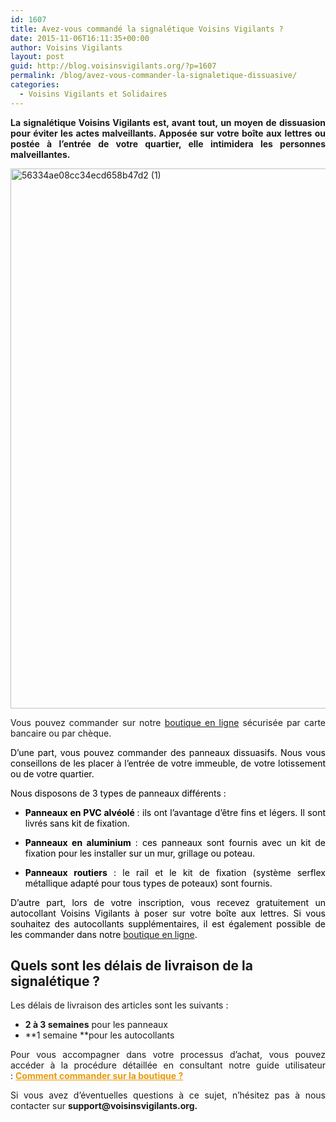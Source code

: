 ```yaml
---
id: 1607
title: Avez-vous commandé la signalétique Voisins Vigilants ?
date: 2015-11-06T16:11:35+00:00
author: Voisins Vigilants
layout: post
guid: http://blog.voisinsvigilants.org/?p=1607
permalink: /blog/avez-vous-commander-la-signaletique-dissuasive/
categories:
  - Voisins Vigilants et Solidaires
---
```

<p style="text-align: justify;">
  <b>La signalétique Voisins Vigilants est, avant tout, un moyen de dissuasion pour éviter les actes malveillants. Apposée sur votre boîte aux lettres ou postée à l’entrée de votre quartier, elle intimidera les personnes malveillantes. </b>
</p>

<p style="text-align: justify;">
  <a href="./../../images/2015/11/56334ae08cc34ecd658b47d2-1.jpg"><img class="aligncenter size-full wp-image-1608" src="./../../images/2015/11/56334ae08cc34ecd658b47d2-1.jpg" alt="56334ae08cc34ecd658b47d2 (1)" width="1296" height="864" /></a>
</p>

<p style="text-align: justify;">
  Vous pouvez commander sur notre <a href="http://www.voisinsvigilants.org/shop">boutique en ligne</a> sécurisée par carte bancaire ou par chèque.
</p>

<p style="text-align: justify;">
  <span style="color: #000000;">D&rsquo;une part, vous pouvez commander des panneaux dissuasifs. Nous vous conseillons de les placer à l&rsquo;entrée de votre immeuble, de votre lotissement ou de votre quartier.</span>
</p>

<p style="text-align: justify;">
  <span style="color: #000000;">Nous disposons de 3 types de panneaux différents :</span>
</p>

<ul style="text-align: justify;">
  <li style="text-align: justify;">
    <span style="color: #000000;"><strong>Panneaux en PVC alvéolé </strong>: ils ont l&rsquo;avantage d&rsquo;être fins et légers. Il sont livrés sans kit de fixation.</span>
  </li>
</ul>

<ul style="text-align: justify;">
  <li style="text-align: justify;">
    <span style="color: #000000;"><strong>Panneaux en aluminium</strong> : ces panneaux sont fournis avec un kit de fixation pour les installer sur un mur, grillage ou poteau.</span>
  </li>
</ul>

<ul style="text-align: justify;">
  <li style="text-align: justify;">
    <span style="color: #000000;"><strong>Panneaux routiers</strong> : le rail et le kit de fixation (système serflex métallique adapté pour tous types de poteaux) sont fournis.</span>
  </li>
</ul>

<p style="text-align: justify;">
  <span style="color: #000000;">D&rsquo;autre part, lors de votre inscription, vous recevez gratuitement un autocollant Voisins Vigilants à poser sur votre boîte aux lettres. Si vous souhaitez des autocollants supplémentaires, il est également possible de les commander dans notre <a href="http://www.voisinsvigilants.org/shop">boutique en ligne</a>.</span>
</p>

## **Quels sont les délais de livraison de la signalétique ?**

Les délais de livraison des articles sont les suivants :

  * **2 à 3 semaines** pour les panneaux
  * **1 semaine **pour les autocollants

<p style="text-align: justify;">
  Pour vous accompagner dans votre processus d&rsquo;achat, vous pouvez accéder à la procédure détaillée en consultant notre guide utilisateur : <b><a style="color: #e89a0b;" href="http://www.voisinsvigilants.org/helpcenter/guide/s/commander-sur-la-boutique">Comment commander sur la boutique ?</a></b>
</p>

<p style="text-align: justify;">
  Si vous avez d&rsquo;éventuelles questions à ce sujet, n&rsquo;hésitez pas à nous contacter sur <strong>support@voisinsvigilants.org.</strong>
</p>
